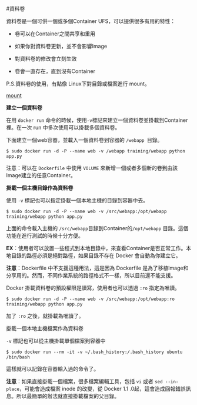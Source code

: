 #資料卷

資料卷是一個可供一個或多個Container UFS，可以提供很多有用的特性：

- 卷可以在Container之間共享和重用

- 如果你對資料卷更新，並不會影響Image

- 對資料卷的修改會立刻生效

- 卷會一直存在，直到沒有Container

P.S.資料卷的使用，有點像 Linux下對目錄或檔案進行 mount。

[mount](http://linux.vbird.org/linux_basic/0230filesystem.php#harddisk-mount)

**建立一個資料卷**

在用 `docker run` 命令的時候，使用` -v `標記來建立一個資料卷並掛載到Container裡。在一次 run 中多次使用可以掛載多個資料卷。

下面建立一個web容器，並載入一個資料卷到容器的 `/webapp `目錄。

```
$ sudo docker run -d -P --name web -v /webapp training/webapp python app.py
```
注意：可以在 `Dockerfile` 中使用 `VOLUME` 來新增一個或者多個新的卷到由該Image建立的任意Container。

**掛載一個主機目錄作為資料卷**

使用 `-v` 標記也可以指定掛載一個本地主機的目錄到容器中去。

```
$ sudo docker run -d -P --name web -v /src/webapp:/opt/webapp training/webapp python app.py
```

上面的命令載入主機的 `/src/webapp`目錄到Container的`/opt/webapp` 目錄。這個功能在進行測試的時候十分方便。

**EX**：使用者可以放置一些程式到本地目錄中，來查看Container是否正常工作。本地目錄的路徑必須是絕對路徑，如果目錄不存在 Docker 會自動為你建立它。

**注意**：Dockerfile 中不支援這種用法，這是因為 Dockerfile 是為了移植Image和分享用的。然而，不同作業系統的路徑格式不一樣，所以目前還不能支援。

Docker 掛載資料卷的預設權限是讀寫，使用者也可以透過 `:ro` 指定為唯讀。

```
$ sudo docker run -d -P --name web -v /src/webapp:/opt/webapp:ro
training/webapp python app.py
```

加了 `:ro` 之後，就掛載為唯讀了。

掛載一個本地主機檔案作為資料卷

`-v` 標記也可以從主機掛載單個檔案到容器中
```
$ sudo docker run --rm -it -v ~/.bash_history:/.bash_history ubuntu /bin/bash
```

這樣就可以記錄在容器輸入過的命令了。

**注意**：如果直接掛載一個檔案，很多檔案編輯工具，包括 `vi` 或者 `sed --in-place`，可能會造成檔案 inode 的改變，從 Docker 1.1 .0起，這會造成回報錯誤訊息。所以最簡單的辦法就直接掛載檔案的父目錄。
